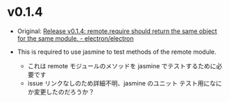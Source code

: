 # v0.1.4

* Original: [Release v0.1.4: remote.require should return the same object for the same module. - electron/electron](https://github.com/electron/electron/releases/tag/v0.1.4)

* This is required to use jasmine to test methods of the remote module.
  * これは remote モジュールのメソッドを jasmine でテストするために必要です
  * issue リンクなしのため詳細不明、jasmine のユニット テスト用になにか変更したのだろうか？
